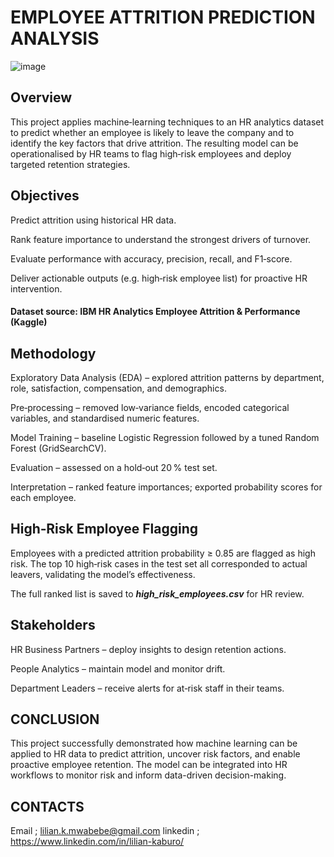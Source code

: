 # EMPLOYEE ATTRITION PREDICTION ANALYSIS

  ![image](https://github.com/user-attachments/assets/39c4a242-c9b4-4512-853b-218c77825fc1)

## Overview

This project applies machine‑learning techniques to an HR analytics dataset to predict whether an employee is likely to leave the company and to identify the key factors that drive attrition. The resulting model can be operationalised by HR teams to flag high‑risk employees and deploy targeted retention strategies.

 ## Objectives

Predict attrition using historical HR data.

Rank feature importance to understand the strongest drivers of turnover.

Evaluate performance with accuracy, precision, recall, and F1‑score.

Deliver actionable outputs (e.g. high‑risk employee list) for proactive HR intervention.

#### Dataset source: IBM HR Analytics Employee Attrition & Performance (Kaggle)

 ## Methodology

Exploratory Data Analysis (EDA) – explored attrition patterns by department, role, satisfaction, compensation, and demographics.

Pre‑processing – removed low‑variance fields, encoded categorical variables, and standardised numeric features.

Model Training – baseline Logistic Regression followed by a tuned Random Forest (GridSearchCV).

Evaluation – assessed on a hold‑out 20 % test set.

Interpretation – ranked feature importances; exported probability scores for each employee.

## High‑Risk Employee Flagging

Employees with a predicted attrition probability ≥ 0.85 are flagged as high risk. The top 10 high‑risk cases in the test set all corresponded to actual leavers, validating the model’s effectiveness.

The full ranked list is saved to ***high_risk_employees.csv*** for HR review.

 ## Stakeholders

HR Business Partners – deploy insights to design retention actions.

People Analytics – maintain model and monitor drift.

Department Leaders – receive alerts for at‑risk staff in their teams.

## CONCLUSION

This project successfully demonstrated how machine learning can be applied to HR data to predict attrition, uncover risk factors, and enable proactive employee retention. The model can be integrated into HR workflows to monitor risk and inform data-driven decision-making.

## CONTACTS
Email ; lilian.k.mwabebe@gmail.com
linkedin ; https://www.linkedin.com/in/lilian-kaburo/
